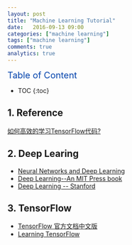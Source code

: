 ```yaml
---
layout: post
title: "Machine Learning Tutorial"
date:   2016-09-13 09:00
categories: ["machine learning"]
tags: ["machine learning"]
comments: true
analytics: true
---
```


<span/>

<span style="color: #0645ad; font-size:20px">Table of Content<span/>

  * TOC
  {:toc}

## 1. Reference

[如何高效的学习TensorFlow代码?](http://www.zhihu.com/question/41667903?from=profile_question_card)

## 2. Deep Learing

* [Neural Networks and Deep Learning](http://neuralnetworksanddeeplearning.com/)
* [Deep Learning--An MIT Press book](http://www.deeplearningbook.org/)
* [Deep Learning -- Stanford](http://deeplearning.stanford.edu/tutorial/)


## 3. TensorFlow

* [TensorFlow 官方文档中文版](http://wiki.jikexueyuan.com/project/tensorflow-zh/)
* [Learning TensorFlow](http://learningtensorflow.com/)